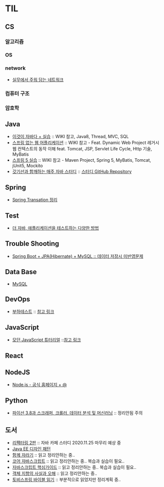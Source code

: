 # TIL

## CS
### 알고리즘
### OS
### network
- [실무에서 주워 담는 네트워크](https://github.com/accidentlywoo/TIL/tree/master/network)
### 컴퓨터 구조
### 암호학


## Java
- [이것이 자바다 + 실습](https://github.com/accidentlywoo/sec) :: WIKI 참고, Java8, Thread, MVC, SQL
- [스프링 없는 웹 어플리케이션](https://github.com/accidentlywoo/secsec) :: WIKI 참고 - Feat. Dynamic Web Project 레거시 웹 컨텍스트의 동작 이해 feat. Tomcat, JSP, Servlet Life Cycle, Http 기술, MyBatis
- [스프링 5 실습](https://github.com/accidentlywoo/secSpring) :: WIKI 참고 - Maven Project, Spring 5, MyBatis, Tomcat, jUnit5, Mockito
- [갓기선과 함깨하는 매주 자바 스터디](https://github.com/accidentlywoo/TIL/tree/master/JavaStudy-WhiteShip)
   :: [스터디 GitHub Repository](https://github.com/whiteship/live-study/issues)

## Spring
- [Spring Transation 정리](https://github.com/accidentlywoo/TIL/tree/master/SpringTransaction)

## Test
- [더 자바, 애플리케이션을 테스트하는 다양한 방법](https://github.com/accidentlywoo/HelloTesting)

## Trouble Shooting
- [Spring Boot + JPA(Hibernate) + MySQL :: 데이터 저장시 미반영문제](https://github.com/accidentlywoo/TIL/tree/master/TroubleShooting)

## Data Base
- [MySQL](https://github.com/accidentlywoo/TIL/tree/master/MySQL)

## DevOps
- [부하테스트]()
    :: [참고 링크](https://blog.imqa.io/siljeon-web-aeb-buha-teseuteu-1byeon/)

## JavaScript
- [모던 JavaScript 튜터리얼]()
    ::[참고 링크](https://ko.javascript.info/)

## React

## NodeJS
- [Node.js - 공식 홈페이지 + @](https://github.com/accidentlywoo/HelloNodeJS)

## Python
- [파이선 3.8과 스크래퍼, 크롤러, 데이터 분석 및 머신러닝](https://github.com/accidentlywoo/python) :: 정리안됨 주의
  
## 도서
- [리팩터링 2판](https://github.com/accidentlywoo/HelloRefactoring)
   :: 자바 카페 스터디 2020.11.25 마무리 예상 중
- [Java EE 디자인 패턴](https://github.com/accidentlywoo/TIL/tree/master/JavaEEDesignPattern)
- [함께 자라기]() :: 읽고 정리안하는 중..
- [코어 자바스크립트]() :: 읽고 정리안하는 중.. 복습과 실습이 필요..
- [자바스크립트 핵심가이드]() :: 읽고 정리안하는 중.. 복습과 실습이 필요..
- [객체 지향의 사실과 오해]() :: 읽고 정리안하는 중..
- [토비스프링 바이블 읽기]() :: 부분적으로 읽었지만 정리계획 중..

